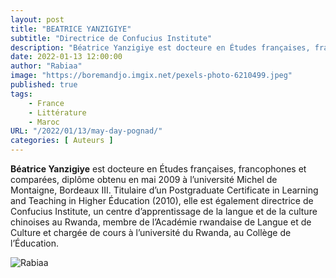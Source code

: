 ```yaml
---
layout: post 
title: "BEATRICE YANZIGIYE"
subtitle: "Directrice de Confucius Institute"
description: "Béatrice Yanzigiye est docteure en Études françaises, francophones et comparées, diplôme obtenu en mai 2009 à l’université Michel de Montaigne, Bordeaux III. Titulaire d’un Postgraduate Certificate in Learning and Teaching in Higher Éducation (2010), "
date: 2022-01-13 12:00:00
author: "Rabiaa"
image: "https://boremandjo.imgix.net/pexels-photo-6210499.jpeg"
published: true
tags:
    - France 
    - Littérature
    - Maroc
URL: "/2022/01/13/may-day-pognad/"
categories: [ Auteurs ]
---
```


**Béatrice Yanzigiye** est docteure en Études françaises, francophones et comparées, diplôme obtenu en mai 2009 à l’université Michel de Montaigne, Bordeaux III. Titulaire d’un Postgraduate Certificate in Learning and Teaching in Higher Éducation (2010), elle est également directrice de Confucius Institute, un centre d’apprentissage de la langue et de la culture chinoises au Rwanda, membre de l’Académie rwandaise de Langue et de Culture et chargée de cours à l’université du Rwanda, au Collège de l’Éducation.


![Rabiaa](https://boremandjo.imgix.net/B%C3%A9atrice%20Yanzigiye.PNG)

